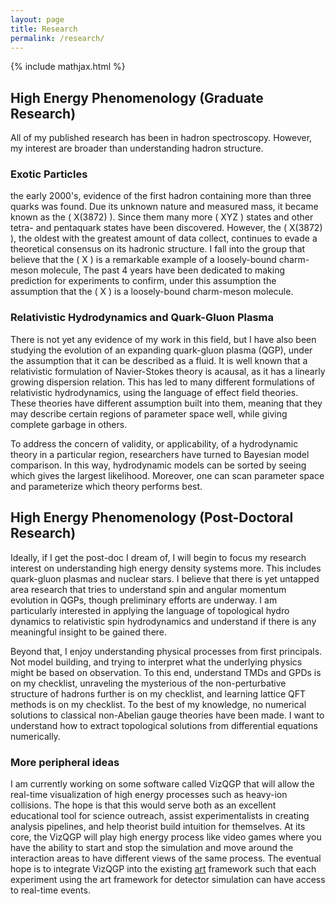 ```yaml
---
layout: page
title: Research
permalink: /research/
---
```

{% include mathjax.html %}

## High Energy Phenomenology (Graduate Research)

All of my published research has been in hadron spectroscopy.
However, my interest are broader than understanding hadron structure.

### Exotic Particles
 the early 2000's, evidence of the first hadron containing more than three quarks was found.
Due its unknown nature and measured mass, it became known as the \( X(3872) \).
Since them many more \( XYZ \) states and other tetra- and pentaquark states have been discovered.
However, the \( X(3872) \), the oldest with the greatest amount of data collect, continues to evade
a theoretical consensus on its hadronic structure.
I fall into the group that believe that the \( X \) is a remarkable example of a loosely-bound
charm-meson molecule,
The past 4 years have been dedicated to making prediction for experiments to confirm,
under this assumption the assumption that the \( X \) is a loosely-bound charm-meson molecule.

### Relativistic Hydrodynamics and Quark-Gluon Plasma
There is not yet any evidence of my work in this field, but I have also been studying
the evolution of an expanding quark-gluon plasma (QGP), under the assumption that it can be
described as a fluid.
It is well known that a relativistic formulation of Navier-Stokes theory is acausal, as it 
has a linearly growing dispersion relation.
This has led to many different formulations of relativistic hydrodynamics, using the language
of effect field theories.
These theories have different assumption built into them, meaning that they may describe certain
regions of parameter space well, while giving complete garbage in others.

To address the concern of validity, or applicability, of a hydrodynamic theory in a particular
region, researchers have turned to Bayesian model comparison.
In this way, hydrodynamic models can be sorted by seeing which gives the largest likelihood.
Moreover, one can scan parameter space and parameterize which theory performs best.


## High Energy Phenomenology (Post-Doctoral Research)
Ideally, if I get the post-doc I dream of, I will begin to focus my research interest on 
understanding high energy density systems more.
This includes quark-gluon plasmas and nuclear stars.
I believe that there is yet untapped area research that tries to understand spin and angular
momentum evolution in QGPs, though preliminary efforts are underway.
I am particularly interested in applying the language of topological hydro dynamics to 
relativistic spin hydrodynamics and understand if there is any meaningful insight to be gained 
there.

Beyond that, I enjoy understanding physical processes from first principals.
Not model building, and trying to interpret what the underlying physics might be based on
observation.
To this end, understand TMDs and GPDs is on my checklist, unraveling the mysterious of
the non-perturbative structure of hadrons further is on my checklist, and
learning lattice QFT methods is on my checklist.
To the best of my knowledge, no numerical solutions to classical non-Abelian gauge theories
have been made.
I want to understand how to extract topological solutions from differential equations numerically.

### More peripheral ideas
I am currently working on some software called VizQGP that will allow the real-time visualization of
high energy processes such as heavy-ion collisions.
The hope is that this would serve both as an excellent educational tool for science outreach,
assist experimentalists in creating analysis pipelines, and help theorist build intuition 
for themselves.
At its core, the VizQGP will play high energy process like video games where you have
the ability to start and stop the simulation and move around the interaction areas to have
different views of the same process.
The eventual hope is to integrate VizQGP into the existing [art](https://art.fnal.gov/)
framework such that each experiment using the art framework for detector simulation can
have access to real-time events.
